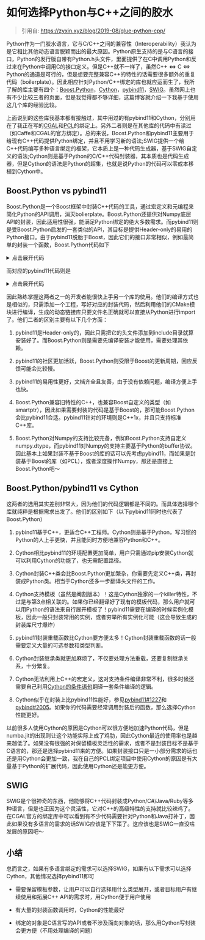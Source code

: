 # 如何选择Python与C++之间的胶水

> 引用自: https://zyxin.xyz/blog/2019-08/glue-python-cpp/

Python作为一门胶水语言，它与C/C++之间的兼容性（Interoperability）我认为是它相比其他动态语言脱颖而出的最大原因。Python原生支持的是与C语言的接口，Python的发行版自带有Python.h头文件，里面提供了在C中调用Python和反过来在Python中调用C的接口定义。但是C++就不一样了，虽然C++ ⇔ C ⇔ Python的通道是可行的，但是想要完整兼容C++的特性的话需要很多额外的重复代码（boilerplate）。因此相应针对Python/C++绑定的库也就应运而生了，我所了解的库主要有四个：[Boost.Python](https://www.boost.org/doc/libs/1_70_0/libs/python/doc/html/index.html)，[Cython](https://cython.org/)，[pybind11](https://pybind11.readthedocs.io/en/stable/)，[SWIG](http://www.swig.org/)。虽然网上也有不少比较三者的页面，但是我觉得都不够详细，这篇博客就介绍一下我基于使用这几个库的经验比较。

上面说到的这些库我基本都有接触过，其中用过的有pybind11和Cython，分别用在了我正在写的[CGAL](https://github.com/cmpute/cgal.py)和[PCL](https://github.com/cmpute/pcl.py)的绑定上。另外二者则是在其他库的代码中有读过（如Caffe和CGAL的官方绑定）。总的来说，Boost.Python和pybind11主要用于给现有C++代码提供Python绑定，并且不用学习新的语法;SWIG提供一个给C++代码编写多种语言绑定的框架，它本质上是一种代码生成器，基于SWIG自定义的语法;Cython则是基于Python的C/C++代码封装器，其本质也是代码生成器，但是Cython的语法是Python的超集，也就是说Python的代码可以零成本移植到Cython中。


## Boost.Python vs pybind11

Boost.Python是一个Boost框架中封装C++代码的工具，通过宏定义和元编程来简化Python的API调用，消灭bolierplate。Boost.Python还提供对Numpy底层API的封装，因此适用性很强，能满足Python绑定的绝大多数需求。而pybind11则是受Boost.Python启发的一套类似的API，其目标是提供Header-only的易用的Python接口。由于pybind11脱胎于Boost，因此它们的接口非常相似，例如最简单的封装一个函数，Boost.Python代码如下

<details>
<summary>点击展开代码</summary>

```cpp title="boost_python.cpp"
#include <boost/python.hpp>

int add(int i, int j) {
    return i + j;
}

BOOST_PYTHON_MODULE(example)
{
    using namespace boost::python;
    def("add", add);
}
```

</details>

而对应的pybind11代码则是

<details>
<summary>点击展开代码</summary>

```cpp title="pybind11.cpp"
#include <pybind11/pybind11.h>

int add(int i, int j) {
    return i + j;
}

PYBIND11_MODULE(example, m) {
    m.def("add", &add);
}
```

</details>


因此熟练掌握这两者之一的开发者能很快上手另一个库的使用。他们的编译方式也是相似的，只需添加一个工程，写好对应的封装代码，然后利用他们的CMake模块进行编译，生成的动态链接库只要文件名正确就可以直接从Python进行import了。他们二者的区别主要有以下几个方面：

1. pybind11是Header-only的，因此只需把它的头文件添加到include目录就算安装好了。而Boost.Python则是需要先编译安装才能使用，需要处理其依赖。

2. pybind11的社区更加活跃，Boost.Python则受限于Boost的更新周期，回应反馈可能会比较慢。

3. pybind11的易用性更好，文档齐全且友善，由于没有依赖问题，编译方便上手也快。

4. Boost.Python兼容旧特性的C++，也兼容Boost自定义的类型（如smartptr），因此如果需要封装的代码是基于Boost的，那可能Boost.Python会比pybind11合适。pybind11针对的环境则是C++1x，并且只支持标准C++库。

5. Boost.Python对Numpy的支持比较完备，例如Boost.Python支持自定义numpy.dtype，而pybind11对Numpy的支持主要基于Python的buffer协议。 因此基本上如果封装不基于Boost的库的话可以先考虑pybind11，而如果是封装基于Boost的库（如PCL），或者深度操作Numpy，那还是直接上Boost.Python吧～


## Boost.Python/pybind11 vs Cython

这两者的选用其实差别非常大，因为他们的代码逻辑都是不同的。而具体选择哪个库就纯粹是根据需求出发了。他们的区别如下（以下pybind11同时也代表了Boost.Python）

1. pybind11基于C++，更适合C++工程师。Cython则是基于Python，写习惯的Python的人上手更快，并且能同时方便地兼容Python和C++。

2. Cython相比pybind11的环境配置更加简单，用户只需通过pip安装Cython就可以利用Cython的功能了，也无需配置路径。

3. Cython封装C++类会比Boost.Python更加繁杂，你需要先定义C++类，再封装成Python类。相当于Cython还多一步翻译头文件的工作。

4. Cython支持模板（虽然是阉割版本）！这是Cython独家的一个killer特性，不过是与第3点相关联的。如果你已经翻译好了现有的模板代码，那么用户就可以用Python的语法来自行展开模板了！pybind11需要在编译的时候实例化模板，因此一般只封装常用的实例，或者穷举所有实例化可能（这会导致生成的封装库尺寸爆炸）

5. pybind11封装重载函数比Cython要方便太多！Cython封装重载函数的话一般需要定义大量的可选参数和类型判断。

6. Cython封装继承类就更加麻烦了，不仅要处理方法重载，还要复制继承关系，十分繁复。

7. Cython无法利用上C++的宏定义，这对支持条件编译非常不利，很多时候还需要自己利用[Cython的条件语句](https://cython.readthedocs.io/en/latest/src/userguide/language_basics.html#conditional-statements)翻译一套条件编译的逻辑。

8. Cython似乎在封装上比pybind11性能好，参见[pybind11#1227](https://github.com/pybind/pybind11/issues/1227)和[pybind#2005](https://github.com/pybind/pybind11/issues/2005)。如果你的代码需要经常调用封装后的函数，那么选择Cython性能更好。

以前很多人使用Cython的原因是Cython可以很方便地加速Python代码，但是numba.jit的出现则让这个功能实际上成了鸡肋，因此Cython最近的使用率也是越来越低了。如果没有很强的对保留模板灵活性的需求，或者不是封装目标不是基于C语言的，那还是选择pybind11来的方便。如果封装接口只是一小部分需求的话也还是用Cython会更加一致，我在自己的PCL绑定项目中使用Cython的原因是有大量基于Python的扩展代码，因此使用Cython还是能更方便。

## SWIG

SWIG是个很神奇的东西，他能够将C++代码封装成Python/C#/Java/Ruby等多种语言，但是也正因为这个灵活性，它对C++的高级特性的支持就比较辣鸡了。在CGAL官方的绑定库中可以看到有不少代码需要针对Python和Java打补丁，因此如果没有多语言的需求的话SWIG应该是下下策了。这应该也是SWIG一直没啥发展的原因吧～


## 小结

总而言之，如果有多语言绑定的需求可以选择SWIG，如果有以下需求可以选择Cython，其他情况选择pybind11即可

- 需要保留模板参数，让用户可以自行选择用什么类型展开，或者目标用户有继续使用和拓展C++ API的需求时，用Cython便于用户使用

- 有大量的封装函数调用时，Cython的性能最好

- 绑定的对象是C语言写的API或者不涉及面向对象的话，那么用Cython写封装会更方便（不用处理编译的问题）
